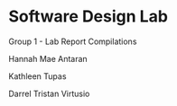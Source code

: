 # Software Design Lab

Group 1 - Lab Report Compilations

Hannah Mae Antaran

Kathleen Tupas

Darrel Tristan Virtusio
